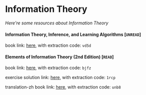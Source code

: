 # Information Theory
*Here're some resources about Information Theory*


#### Information Theory, Inference, and Learning Algorithms [`UNREAD`]
book link: [here](https://pan.baidu.com/s/1IPnppUnXcaF_wI2rljogNg), with extraction code: `vd5d`


#### Elements of Information Theory (2nd Edition) [`READ`]
book link: [here](https://pan.baidu.com/s/1de85zWHb4BnbxTbFJkLTJw), with extraction code: `bjfz`

exercise solution link: [here](https://pan.baidu.com/s/1Bd3erSPvBdoC85HQDJHIYg), with extraction code: `1rcp`

translation-zh book link: [here](https://pan.baidu.com/s/1YRxRsGsChJRnuz5OQV5rxg), with extraction code: `unb8`